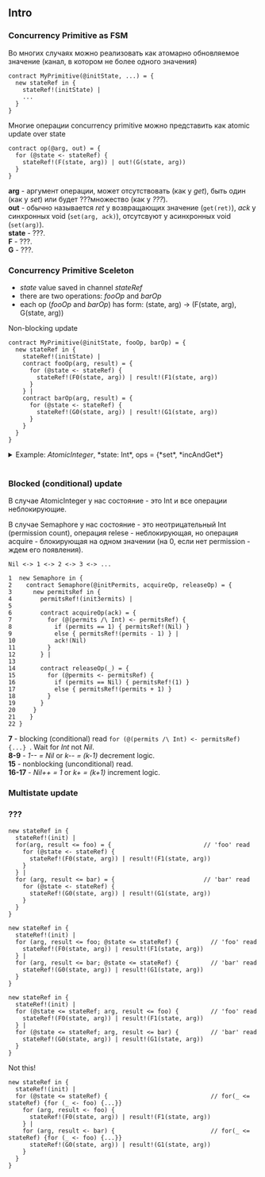 ## Intro

### Concurrency Primitive as FSM

Во многих случаях можно реализовать как атомарно обновляемое значение (канал, в котором не более одного значения)
```
contract MyPrimitive(@initState, ...) = {
  new stateRef in {
    stateRef!(initState) |
    ...  
  }
}
```

Многие операции concurrency primitive можно представить как atomic update over state
```
contract op(@arg, out) = {
  for (@state <- stateRef) {
    stateRef!(F(state, arg)) | out!(G(state, arg))
  }
}  
```
**arg** - аргумент операции, может отсутствовать (как у *get*), быть один (как у *set*) или будет ???множество (как у *???*).   
**out** - обычно называется *ret* у возвращающих значение (```get(ret)```), *ack* у синхронных void (```set(arg, ack)```), отсутсвуют у асинхронных void (```set(arg)```).   
**state** - ???.   
**F** - ???.   
**G** - ???.   

### Concurrency Primitive Sceleton
- *state* value saved in channel *stateRef*
- there are two operations: *fooOp* and *barOp*
- each op (*fooOp* and *barOp*) has form: (state, arg) -> (F(state, arg), G(state, arg))

Non-blocking update
```
contract MyPrimitive(@initState, fooOp, barOp) = {
  new stateRef in {
    stateRef!(initState) |
    contract fooOp(arg, result) = {
      for (@state <- stateRef) {
        stateRef!(F0(state, arg)) | result!(F1(state, arg))
      }
    } |
    contract barOp(arg, result) = {
      for (@state <- stateRef) {
        stateRef!(G0(state, arg)) | result!(G1(state, arg))
      }
    }  
  }
}
```

<details><summary>Example: <i>AtomicInteger</i>, *state: Int*, ops = {*set*, *incAndGet*}</summary><p>
  
```  
contract AtomicInteger(@initState, set, incAndGet) = {
  new stateRef in {
    stateRef!(initState) |
    contract set(arg, ack) = {
      for (_ <- stateRef) {
        stateRef!(arg) | ack!(Nil)
      }
    } |
    contract incAndGet(ret) = {
      for (@state <- stateRef) {
        stateRef!(state + 1) | ret!(state + 1)
      }
    }  
  }
}
```
</p></details><br/>

### Blocked (conditional) update
В случае AtomicInteger у нас состояние - это Int и все операции неблокирующие.

В случае Semaphore у нас состояние - это неотрицательный Int (permission count), операция relese - неблокирующая, но операция acquire - блокирующая на одном значении (на 0, если нет permission - ждем его появления).

```Nil <-> 1 <-> 2 <-> 3 <-> ...```

```
1  new Semaphore in {
2    contract Semaphore(@initPermits, acquireOp, releaseOp) = {
3      new permitsRef in {
4        permitsRef!(initЗermits) |        
5      
6        contract acquireOp(ack) = {
7          for (@(permits /\ Int) <- permitsRef) { 
8            if (permits == 1) { permitsRef!(Nil) } 
9            else { permitsRef!(permits - 1) } |
10           ack!(Nil)
11         }
12       } |
13      
14       contract releaseOp(_) = {
15         for (@permits <- permitsRef) {
16           if (permits == Nil) { permitsRef!(1) }
17           else { permitsRef!(permits + 1) }
18         }
19       } 
20     }
21    }    
22 }
```
**7** - blocking (conditional) read ```for (@(permits /\ Int) <- permitsRef) {...} ```. Wait for *Int* not *Nil*.  
**8-9** - *1-- = Nil* or *k-- = (k-1)* decrement logic.   
**15** - nonblocking (unconditional) read.   
**16-17** - *Nil++ = 1* or *k+ = (k+1)* increment logic.   

### Multistate update

### ???
```
new stateRef in {
  stateRef!(init) |
  for(arg, result <= foo) = {                          // 'foo' read
    for (@state <- stateRef) {                         
      stateRef!(F0(state, arg)) | result!(F1(state, arg))
    }
  } |
  for (arg, result <= bar) = {                         // 'bar' read
    for (@state <- stateRef) {
      stateRef!(G0(state, arg)) | result!(G1(state, arg))
    }
  }  
}
```

```
new stateRef in {
  stateRef!(init) |
  for (arg, result <= foo; @state <= stateRef) {         // 'foo' read
    stateRef!(F0(state, arg)) | result!(F1(state, arg))
  } |    
  for (arg, result <= bar; @state <= stateRef) {         // 'bar' read
    stateRef!(G0(state, arg)) | result!(G1(state, arg))
  }    
}
```

```
new stateRef in {
  stateRef!(init) |
  for (@state <= stateRef; arg, result <= foo) {         // 'foo' read
    stateRef!(F0(state, arg)) | result!(F1(state, arg))
  } |    
  for (@state <= stateRef; arg, result <= bar) {         // 'bar' read
    stateRef!(G0(state, arg)) | result!(G1(state, arg))
  }    
}
```

Not this!
```
new stateRef in {
  stateRef!(init) |
  for (@state <= stateRef) {                             // for(_ <= stateRef) {for (_ <- foo) {...}}
    for (arg, result <- foo) {
      stateRef!(F0(state, arg)) | result!(F1(state, arg))
    } |    
    for (arg, result <- bar) {                           // for(_ <= stateRef) {for (_ <- foo) {...}}
      stateRef!(G0(state, arg)) | result!(G1(state, arg))
    }    
  }  
}
```

